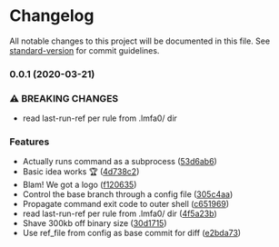 # Changelog

All notable changes to this project will be documented in this file. See [standard-version](https://github.com/conventional-changelog/standard-version) for commit guidelines.

### 0.0.1 (2020-03-21)


### ⚠ BREAKING CHANGES

* read last-run-ref per rule from .lmfa0/ dir

### Features

* Actually runs command as a subprocess ([53d6ab6](https://gitlab.com/bff/lmfa0/commit/53d6ab6c64c5932812e927798e23b63a98d9ea3b))
* Basic idea works :trophy: ([4d738c2](https://gitlab.com/bff/lmfa0/commit/4d738c2e49f95d09c8e1a5175a7fa102961b3bd6))
* Blam\! We got a logo ([f120635](https://gitlab.com/bff/lmfa0/commit/f1206353165dea4845ba934ce32ac1f6c6d0381b))
* Control the base branch through a config file ([305c4aa](https://gitlab.com/bff/lmfa0/commit/305c4aa9bda2e2fdf8ea0f28c984eff297c00c92))
* Propagate command exit code to outer shell ([c651969](https://gitlab.com/bff/lmfa0/commit/c65196980a26e4c744cf22f93d1826efdd3e047b))
* read last-run-ref per rule from .lmfa0/ dir ([4f5a23b](https://gitlab.com/bff/lmfa0/commit/4f5a23ba18889c16caab7492700012a1dffb28cc))
* Shave 300kb off binary size ([30d1715](https://gitlab.com/bff/lmfa0/commit/30d17152972ade660b071bce28925c7f97f8353c))
* Use ref_file from config as base commit for diff ([e2bda73](https://gitlab.com/bff/lmfa0/commit/e2bda73010371d8abc06603bdb68bdbde92bd28b))
